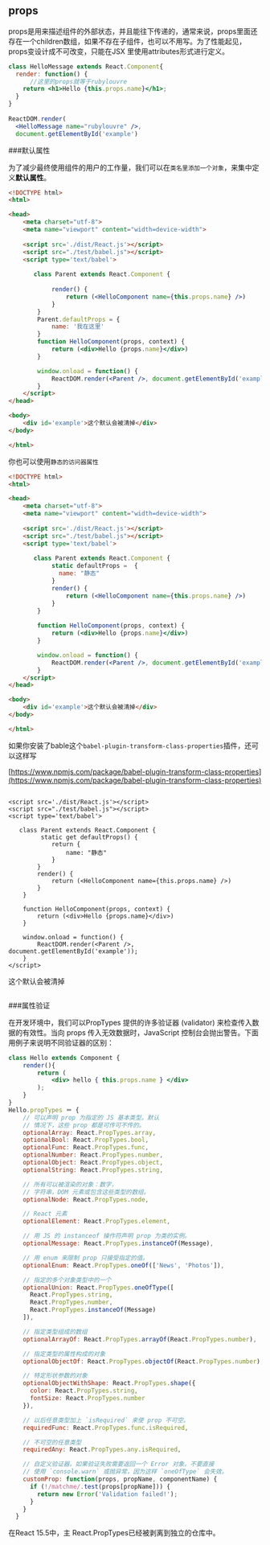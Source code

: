 ## props

props是用来描述组件的外部状态，并且能往下传递的，通常来说，props里面还存在一个children数组，如果不存在子组件，也可以不用写。为了性能起见，props变设计成不可改变，只能在JSX 里使用attributes形式进行定义。

```jsx
class HelloMessage extends React.Component{
  render: function() {
      //这里的props就等于rubylouvre
    return <h1>Hello {this.props.name}</h1>;
  }
}
 
ReactDOM.render(
  <HelloMessage name="rubylouvre" />,
  document.getElementById('example')

```


###默认属性

为了减少最终使用组件的用户的工作量，我们可以在`类名里添加一个对象`，来集中定义**默认属性**。

```html
<!DOCTYPE html>
<html>

<head>
    <meta charset="utf-8">
    <meta name="viewport" content="width=device-width">
   
    <script src='./dist/React.js'></script>
    <script src="./test/babel.js"></script>
    <script type='text/babel'>
  
       class Parent extends React.Component {
          
            render() {
                return (<HelloComponent name={this.props.name} />)
            }
        }
        Parent.defaultProps = {
            name: '我在这里'
        }
        function HelloComponent(props, context) {
            return (<div>Hello {props.name}</div>)
        }

        window.onload = function() {
            ReactDOM.render(<Parent />, document.getElementById('example'));
        }
    </script>
</head>

<body>
    <div id='example'>这个默认会被清掉</div>
</body>

</html>
```

你也可以使用`静态的访问器属性`

```html
<!DOCTYPE html>
<html>

<head>
    <meta charset="utf-8">
    <meta name="viewport" content="width=device-width">
   
    <script src='./dist/React.js'></script>
    <script src="./test/babel.js"></script>
    <script type='text/babel'>
  
       class Parent extends React.Component {
            static defaultProps =  {
              name: "静态"
            }
            render() {
                return (<HelloComponent name={this.props.name} />)
            }
        }
       
        function HelloComponent(props, context) {
            return (<div>Hello {props.name}</div>)
        }

        window.onload = function() {
            ReactDOM.render(<Parent />, document.getElementById('example'));
        }
    </script>
</head>

<body>
    <div id='example'>这个默认会被清掉</div>
</body>

</html>

```

如果你安装了bable这个`babel-plugin-transform-class-properties`插件，还可以这样写

[https://www.npmjs.com/package/babel-plugin-transform-class-properties](https://www.npmjs.com/package/babel-plugin-transform-class-properties)

```html

```
<!DOCTYPE html>
<html>

<head>
    <meta charset="utf-8">
    <meta name="viewport" content="width=device-width">
   
    <script src='./dist/React.js'></script>
    <script src="./test/babel.js"></script>
    <script type='text/babel'>
  
       class Parent extends React.Component {
             static get defaultProps() {
                return {
                    name: "静态"
                }
            }
            render() {
                return (<HelloComponent name={this.props.name} />)
            }
        }
       
        function HelloComponent(props, context) {
            return (<div>Hello {props.name}</div>)
        }

        window.onload = function() {
            ReactDOM.render(<Parent />, document.getElementById('example'));
        }
    </script>
</head>

<body>
    <div id='example'>这个默认会被清掉</div>
</body>

</html>

```
```

###属性验证


在开发环境中，我们可以PropTypes 提供的许多验证器 (validator) 来检查传入数据的有效性。当向 props 传入无效数据时，JavaScript 控制台会抛出警告。下面用例子来说明不同验证器的区别：

```jsx
class Hello extends Component {
	render(){
		return (
			<div> hello { this.props.name } </div>
		);
	}
}
Hello.propTypes ＝ {
    // 可以声明 prop 为指定的 JS 基本类型。默认
    // 情况下，这些 prop 都是可传可不传的。
    optionalArray: React.PropTypes.array,
    optionalBool: React.PropTypes.bool,
    optionalFunc: React.PropTypes.func,
    optionalNumber: React.PropTypes.number,
    optionalObject: React.PropTypes.object,
    optionalString: React.PropTypes.string,

    // 所有可以被渲染的对象：数字，
    // 字符串，DOM 元素或包含这些类型的数组。
    optionalNode: React.PropTypes.node,

    // React 元素
    optionalElement: React.PropTypes.element,

    // 用 JS 的 instanceof 操作符声明 prop 为类的实例。
    optionalMessage: React.PropTypes.instanceOf(Message),

    // 用 enum 来限制 prop 只接受指定的值。
    optionalEnum: React.PropTypes.oneOf(['News', 'Photos']),

    // 指定的多个对象类型中的一个
    optionalUnion: React.PropTypes.oneOfType([
      React.PropTypes.string,
      React.PropTypes.number,
      React.PropTypes.instanceOf(Message)
    ]),

    // 指定类型组成的数组
    optionalArrayOf: React.PropTypes.arrayOf(React.PropTypes.number),

    // 指定类型的属性构成的对象
    optionalObjectOf: React.PropTypes.objectOf(React.PropTypes.number),

    // 特定形状参数的对象
    optionalObjectWithShape: React.PropTypes.shape({
      color: React.PropTypes.string,
      fontSize: React.PropTypes.number
    }),

    // 以后任意类型加上 `isRequired` 来使 prop 不可空。
    requiredFunc: React.PropTypes.func.isRequired,

    // 不可空的任意类型
    requiredAny: React.PropTypes.any.isRequired,

    // 自定义验证器。如果验证失败需要返回一个 Error 对象。不要直接
    // 使用 `console.warn` 或抛异常，因为这样 `oneOfType` 会失效。
    customProp: function(props, propName, componentName) {
      if (!/matchme/.test(props[propName])) {
        return new Error('Validation failed!');
      }
    }
  }
```

在React 15.5中，主 React.PropTypes已经被剥离到独立的仓库中。
